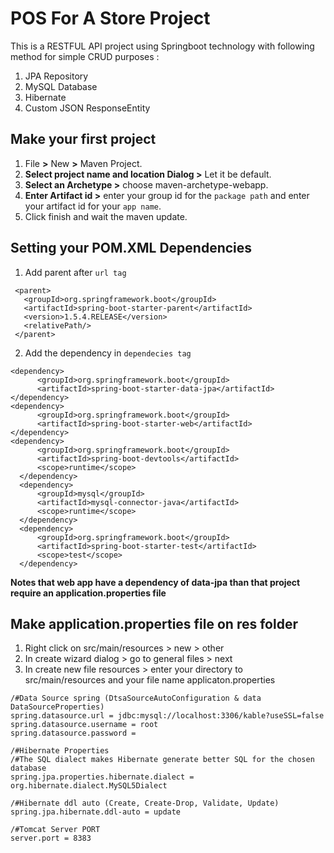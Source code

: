 # POS For A Store Project
This is a RESTFUL API project using Springboot technology with following method for simple CRUD purposes :
1. JPA Repository
2. MySQL Database
3. Hibernate
4. Custom JSON ResponseEntity

## Make your first project
1. File **>** New **>** Maven Project.
2. **Select project name and location Dialog >** Let it be default.
3. **Select an Archetype >** choose maven-archetype-webapp.
4. **Enter Artifact id >**  enter your group id for the `package path` and enter your artifact id for your `app name`.
5. Click finish and wait the maven update.
 
 ## Setting your POM.XML Dependencies
 1. Add parent after `url tag`
 ```
  <parent>
  	<groupId>org.springframework.boot</groupId>
	<artifactId>spring-boot-starter-parent</artifactId>
 	<version>1.5.4.RELEASE</version>
  	<relativePath/>
  </parent>
  ```
 2. Add the dependency in `dependecies tag`
  ```
  <dependency>
    	<groupId>org.springframework.boot</groupId>
    	<artifactId>spring-boot-starter-data-jpa</artifactId>
  </dependency>
  <dependency>
    	<groupId>org.springframework.boot</groupId>
    	<artifactId>spring-boot-starter-web</artifactId>
  </dependency>
  <dependency>
    	<groupId>org.springframework.boot</groupId>
    	<artifactId>spring-boot-devtools</artifactId>
    	<scope>runtime</scope>
    </dependency>
    <dependency>
    	<groupId>mysql</groupId>
    	<artifactId>mysql-connector-java</artifactId>
    	<scope>runtime</scope>
    </dependency>
    <dependency>
    	<groupId>org.springframework.boot</groupId>
    	<artifactId>spring-boot-starter-test</artifactId>
    	<scope>test</scope>
    </dependency>
  ```
  **Notes that web app have a dependency of data-jpa than that project require an application.properties file**
  
## Make application.properties file on res folder
1. Right click on src/main/resources > new > other
2. In create wizard dialog > go to general files > next
3. In create new file resources > enter your directory to src/main/resources and your file name applicaton.properties
  ```
/#Data Source spring (DtsaSourceAutoConfiguration & data DataSourceProperties)
spring.datasource.url = jdbc:mysql://localhost:3306/kable?useSSL=false
spring.datasource.username = root
spring.datasource.password = 

/#Hibernate Properties
/#The SQL dialect makes Hibernate generate better SQL for the chosen database
spring.jpa.properties.hibernate.dialect = org.hibernate.dialect.MySQL5Dialect

/#Hibernate ddl auto (Create, Create-Drop, Validate, Update)
spring.jpa.hibernate.ddl-auto = update

/#Tomcat Server PORT
server.port = 8383
  ```
